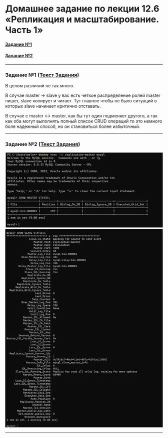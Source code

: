 # Домашнее задание по лекции 12.6 «Репликация и масштабирование. Часть 1»

#### [Задание №1](#задание-1-текст-задания)
#### [Задание №2](#задание-2-текст-задания)

---

### Задание №1 ([Текст Задания](https://github.com/netology-code/sdb-homeworks/blob/main/12-06.md#%D0%B7%D0%B0%D0%B4%D0%B0%D0%BD%D0%B8%D0%B5-1))

В целом различий не так много.

В случае master -> slave у вас есть четкое распределение ролей master пишет, slave копирует и читает. Тут главное чтобы
не было ситуаций в которых slave начинает критично отставать.

В случае с master <-> master, как бы тут один подменяет другого, а так как оба могут выполнять полный список CRUD операций
то это немного боле надежный способ, но он становиться более избыточный.

---

### Задание №2 ([Текст Задания](https://github.com/netology-code/sdb-homeworks/blob/main/12-06.md#%D0%B7%D0%B0%D0%B4%D0%B0%D0%BD%D0%B8%D0%B5-2))

![](assets/images/hw-55/hw-55-2-1.png)
![](assets/images/hw-55/hw-55-2-2.png)

---




